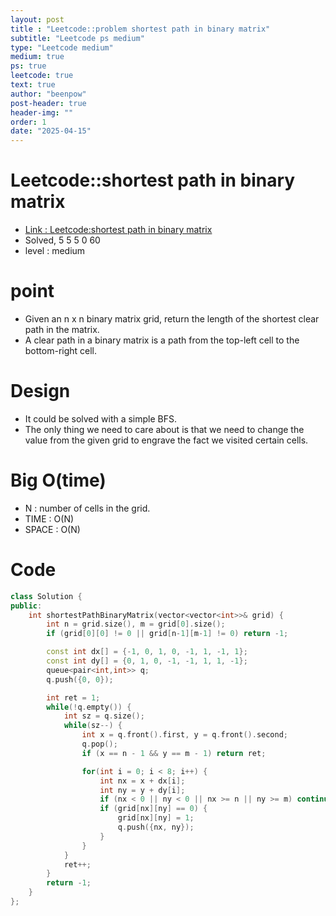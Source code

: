 ```yaml
---
layout: post
title : "Leetcode::problem shortest path in binary matrix"
subtitle: "Leetcode ps medium"
type: "Leetcode medium"
medium: true
ps: true
leetcode: true
text: true
author: "beenpow"
post-header: true
header-img: ""
order: 1
date: "2025-04-15"
---
```


# Leetcode::shortest path in binary matrix
- [Link : Leetcode:shortest path in binary matrix](https://leetcode.com/problems/shortest-path-in-binary-matrix/description/?envType=company&envId=google&favoriteSlug=google-thirty-days)
- Solved, 5 5 5 0 60
- level : medium

# point
- Given an n x n binary matrix grid, return the length of the shortest clear path in the matrix.
- A clear path in a binary matrix is a path from the top-left cell to the bottom-right cell.

# Design
- It could be solved with a simple BFS.
- The only thing we need to care about is that we need to change the value from the given grid to engrave the fact we visited certain cells.

# Big O(time)
- N : number of cells in the grid.
- TIME : O(N)
- SPACE : O(N)

# Code

```cpp
class Solution {
public:
    int shortestPathBinaryMatrix(vector<vector<int>>& grid) {
        int n = grid.size(), m = grid[0].size();
        if (grid[0][0] != 0 || grid[n-1][m-1] != 0) return -1;

        const int dx[] = {-1, 0, 1, 0, -1, 1, -1, 1};
        const int dy[] = {0, 1, 0, -1, -1, 1, 1, -1};
        queue<pair<int,int>> q;
        q.push({0, 0});

        int ret = 1;
        while(!q.empty()) {
            int sz = q.size();
            while(sz--) {
                int x = q.front().first, y = q.front().second;
                q.pop();
                if (x == n - 1 && y == m - 1) return ret;

                for(int i = 0; i < 8; i++) {
                    int nx = x + dx[i];
                    int ny = y + dy[i];
                    if (nx < 0 || ny < 0 || nx >= n || ny >= m) continue;
                    if (grid[nx][ny] == 0) {
                        grid[nx][ny] = 1;
                        q.push({nx, ny});
                    }
                }
            }
            ret++;
        }
        return -1;
    }
};
```